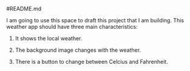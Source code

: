 #README.md

I am going to use this space to draft this project that I am building. This weather app should have three main characteristics: 

1. It shows the local weather.

2. The background image changes with the weather.

3. There is a button to change between Celcius and Fahrenheit.